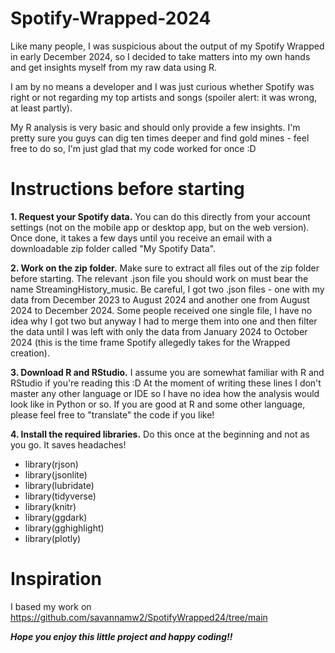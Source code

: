 # Spotify-Wrapped-2024
Like many people, I was suspicious about the output of my Spotify Wrapped in early December 2024, so I decided to take matters into my own hands and get insights myself from my raw data using R.

I am by no means a developer and I was just curious whether Spotify was right or not regarding my top artists and songs (spoiler alert: it was wrong, at least partly).

My R analysis is very basic and should only provide a few insights. I'm pretty sure you guys can dig ten times deeper and find gold mines - feel free to do so, I'm just glad that my code worked for once :D


# Instructions before starting
**1. Request your Spotify data.** You can do this directly from your account settings (not on the mobile app or desktop app, but on the web version). Once done, it takes a few days until you receive an email with a downloadable zip folder called "My Spotify Data".

**2. Work on the zip folder.** Make sure to extract all files out of the zip folder before starting. The relevant .json file you should work on must bear the name StreamingHistory_music. Be careful, I got two .json files - one with my data from December 2023 to August 2024 and another one from August 2024 to December 2024. Some people received one single file, I have no idea why I got two but anyway I had to merge them into one and then filter the data until I was left with only the data from January 2024 to October 2024 (this is the time frame Spotify allegedly takes for the Wrapped creation). 

**3. Download R and RStudio.** I assume you are somewhat familiar with R and RStudio if you're reading this :D At the moment of writing these lines I don't master any other language or IDE so I have no idea how the analysis would look like in Python or so. If you are good at R and some other language, please feel free to "translate" the code if you like!

**4. Install the required libraries.** Do this once at the beginning and not as you go. It saves headaches!
- library(rjson)
- library(jsonlite)
- library(lubridate)
- library(tidyverse)
- library(knitr)
- library(ggdark)
- library(gghighlight)
- library(plotly)

# Inspiration
I based my work on https://github.com/savannamw2/SpotifyWrapped24/tree/main

**_Hope you enjoy this little project and happy coding!!_**

